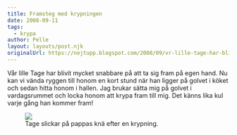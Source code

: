 ```yaml
---
title: Framsteg med krypningen
date: 2008-09-11
tags: 
  - krypa	
author: Pelle
layout: layouts/post.njk
originalUrl: https://nejtupp.blogspot.com/2008/09/vr-lille-tage-har-blivit-mycket.html
---
```


Vår lille Tage har blivit mycket snabbare på att ta sig fram på egen hand. Nu kan vi vända ryggen till honom en kort stund när han ligger på golvet i köket och sedan hitta honom i hallen. Jag brukar sätta mig på golvet i vardagsrummet och locka honom att krypa fram till mig. Det känns lika kul varje gång han kommer fram!

<figure>
	<img src="../../../../img/_MG_7721_1024pix.jpg">
	<figcaption>Tage slickar på pappas knä efter en krypning.</figcaption>
</figure>
